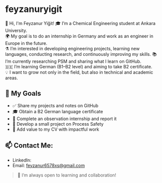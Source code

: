# feyzanuryigit  
👋 Hi, I'm Feyzanur Yiğit!
🎓 I’m a Chemical Engineering student at Ankara University.  
🌍 My goal is to do an internship in Germany and work as an engineer in Europe in the future.  
⚗️ I’m interested in developing engineering projects, learning new languages, conducting research, and continuously improving my skills.
📚 I’m currently researching PSM and sharing what I learn on GitHub.  
🇩🇪 I’m learning German (B1–B2 level) and aiming to take B2 certificate.  
💡 I want to grow not only in the field, but also in technical and academic areas.

## 🎯 My Goals
- ✅ Share my projects and notes on GitHub  
- 🎓 Obtain a B2 German language certificate  
- 🔬 Complete an observation internship and report it  
- 🧪 Develop a small project on Process Safety  
- 💼 Add value to my CV with impactful work

## 📫 Contact Me:
- LinkedIn:[ ](https://www.linkedin.com/in/feyza-yiğit-516a0028a?lipi=urn%3Ali%3Apage%3Ad_flagship3_profile_view_base_contact_details%3B01nDwRdrQP6BVZ03l68k%2Bg%3D%3D)
- Email: feyzanur6578xs@gmail.com

> 💬 I’m always open to learning and collaboration!
